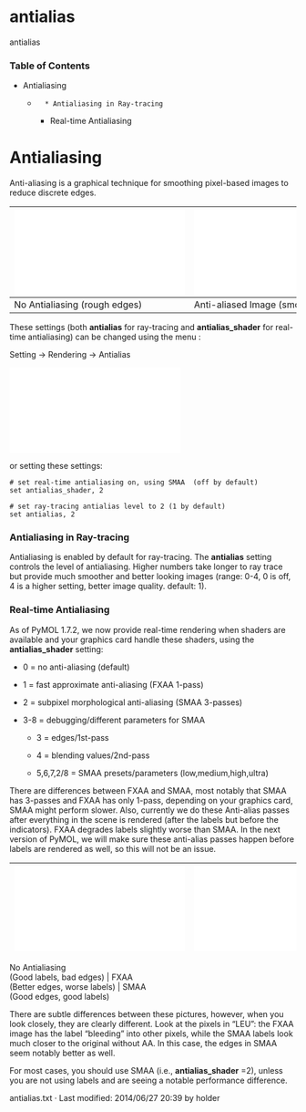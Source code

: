 # antialias

antialias

### Table of Contents

  * Antialiasing

    *       * Antialiasing in Ray-tracing

      * Real-time Antialiasing




# Antialiasing

Anti-aliasing is a graphical technique for smoothing pixel-based images to reduce discrete edges. 

[![No Anti-aliasing](/dokuwiki/lib/exe/fetch.php?w=200&h=200&tok=a3a51a&media=no_aa.png)](/dokuwiki/lib/exe/detail.php?id=antialias&media=no_aa.png "no_aa.png") |  [![Anti-aliased](/dokuwiki/lib/exe/fetch.php?w=200&h=200&tok=9860d9&media=aa.png)](/dokuwiki/lib/exe/detail.php?id=antialias&media=aa.png "aa.png")  
---|---  
No Antialiasing (rough edges) |  Anti-aliased Image (smooth edges)   
  
These settings (both **antialias** for ray-tracing and **antialias_shader** for real-time antialiasing) can be changed using the menu : 

Setting → Rendering → Antialias 

[![AA Menu](/dokuwiki/lib/exe/fetch.php?w=250&h=250&tok=94a91e&media=aa_menu.png)](/dokuwiki/lib/exe/detail.php?id=antialias&media=aa_menu.png "aa_menu.png")

or setting these settings: 
    
    
    # set real-time antialiasing on, using SMAA  (off by default)
    set antialias_shader, 2
    
    # set ray-tracing antialias level to 2 (1 by default)
    set antialias, 2

### Antialiasing in Ray-tracing

Antialiasing is enabled by default for ray-tracing. The **antialias** setting controls the level of antialiasing. Higher numbers take longer to ray trace but provide much smoother and better looking images (range: 0-4, 0 is off, 4 is a higher setting, better image quality. default: 1). 

### Real-time Antialiasing

As of PyMOL 1.7.2, we now provide real-time rendering when shaders are available and your graphics card handle these shaders, using the **antialias_shader** setting: 

  * 0 = no anti-aliasing (default)

  * 1 = fast approximate anti-aliasing (FXAA 1-pass)

  * 2 = subpixel morphological anti-aliasing (SMAA 3-passes)

  * 3-8 = debugging/different parameters for SMAA 

    * 3 = edges/1st-pass

    * 4 = blending values/2nd-pass

    * 5,6,7,2/8 = SMAA presets/parameters (low,medium,high,ultra)




There are differences between FXAA and SMAA, most notably that SMAA has 3-passes and FXAA has only 1-pass, depending on your graphics card, SMAA might perform slower. Also, currently we do these Anti-alias passes after everything in the scene is rendered (after the labels but before the indicators). FXAA degrades labels slightly worse than SMAA. In the next version of PyMOL, we will make sure these anti-alias passes happen before labels are rendered as well, so this will not be an issue. 

[![NoAntialiasing](/dokuwiki/lib/exe/fetch.php?w=200&h=200&tok=254bfd&media=no_aa_labels.png)](/dokuwiki/lib/exe/detail.php?id=antialias&media=no_aa_labels.png "no_aa_labels.png")| [![FXAA](/dokuwiki/lib/exe/fetch.php?w=200&h=200&tok=eb8d1e&media=fxaa_labels.png)](/dokuwiki/lib/exe/detail.php?id=antialias&media=fxaa_labels.png "fxaa_labels.png")| [![SMAA](/dokuwiki/lib/exe/fetch.php?w=200&h=200&tok=265971&media=smaa_labels.png)](/dokuwiki/lib/exe/detail.php?id=antialias&media=smaa_labels.png "smaa_labels.png")  
---|---|---  
No Antialiasing  
(Good labels, bad edges) |  FXAA   
(Better edges, worse labels) |  SMAA  
(Good edges, good labels)   
  
There are subtle differences between these pictures, however, when you look closely, they are clearly different. Look at the pixels in “LEU”: the FXAA image has the label “bleeding” into other pixels, while the SMAA labels look much closer to the original without AA. In this case, the edges in SMAA seem notably better as well. 

For most cases, you should use SMAA (i.e., **antialias_shader** =2), unless you are not using labels and are seeing a notable performance difference. 

antialias.txt · Last modified: 2014/06/27 20:39 by holder
